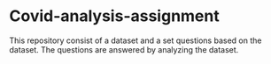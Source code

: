# Covid-analysis-assignment
This repository consist of a dataset and a set questions based on the dataset. The questions are answered by analyzing the dataset.

